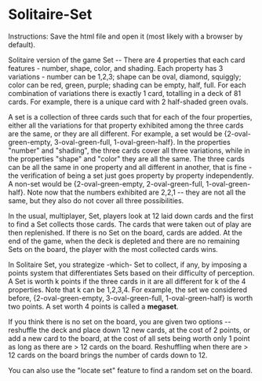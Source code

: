 # Solitaire-Set

Instructions: Save the html file and open it (most likely with a browser by default).

Solitaire version of the game Set -- There are 4 properties that each card features - number, shape, color, and shading. Each property has 3 variations - number can be 1,2,3; shape can be oval, diamond, squiggly; color can be red, green, purple; shading can be empty, half, full. For each combination of variations there is exactly 1 card, totalling in a deck of 81 cards. For example, there is a unique card with 2 half-shaded green ovals.

A set is a collection of three cards such that for each of the four properties, either all the variations for that property exhibited among the three cards are the same, or they are all different. For example, a set would be {2-oval-green-empty, 3-oval-green-full, 1-oval-green-half}. In the properties "number" and "shading", the three cards cover all three variations, while in the properties "shape" and "color" they are all the same. The three cards can be all the same in one property and all different in another, that is fine - the verification of being a set just goes property by property independently. A non-set would be {2-oval-green-empty, 2-oval-green-full, 1-oval-green-half}. Note now that the numbers exhibited are 2,2,1 -- they are not all the same, but they also do not cover all three possibilities.

In the usual, multiplayer, Set, players look at 12 laid down cards and the first to find a Set collects those cards. The cards that were taken out of play are then replenished. If there is no Set on the board, cards are added. At the end of the game, when the deck is depleted and there are no remaining Sets on the board, the player with the most collected cards wins.

In Solitaire Set, you strategize -which- Set to collect, if any, by imposing a points system that differentiates Sets based on their difficulty of perception. A Set is worth k points if the three cards in it are all different for k of the 4 properties. Note that k can be 1,2,3,4. For example, the set we considered before, {2-oval-green-empty, 3-oval-green-full, 1-oval-green-half} is worth two points. A set worth 4 points is called a **megaset**.

If you think there is no set on the board, you are given two options -- reshuffle the deck and place down 12 new cards, at the cost of 2 points, or add a new card to the board, at the cost of all sets being worth only 1 point as long as there are > 12 cards on the board. Reshuffling when there are > 12 cards on the board brings the number of cards down to 12. 

You can also use the "locate set" feature to find a random set on the board.
